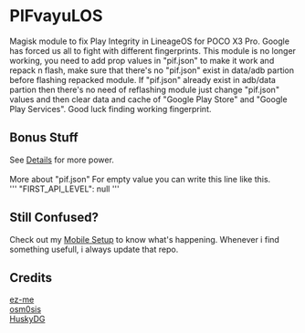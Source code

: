 # PIFvayuLOS
Magisk module to fix Play Integrity in LineageOS for POCO X3 Pro. Google has forced us all to fight with different fingerprints. This module is no longer working, you need to add prop values in "pif.json" to make it work and repack n flash, make sure that there's no "pif.json" exist in data/adb partion before flashing repacked module. If "pif.json" already exist in adb/data partion then there's no need of reflashing module just change "pif.json" values and then clear data and cache of "Google Play Store" and "Google Play Services". Good luck finding working fingerprint.

## Bonus Stuff
See [Details](Details.md) for more power.<br><br>
More about "pif.json"
For empty value you can write this line like this.<br>
'''
"FIRST_API_LEVEL": null
'''
## Still Confused?
Check out my [Mobile Setup](https://github.com/ToucH9000/Mobile-Specification) to know what's happening. Whenever i find something usefull, i always update that repo.

## Credits
[ez-me](https://github.com/ez-me)<br>
[osm0sis](https://github.com/osm0sis)<br>
[HuskyDG](https://github.com/HuskyDG)
